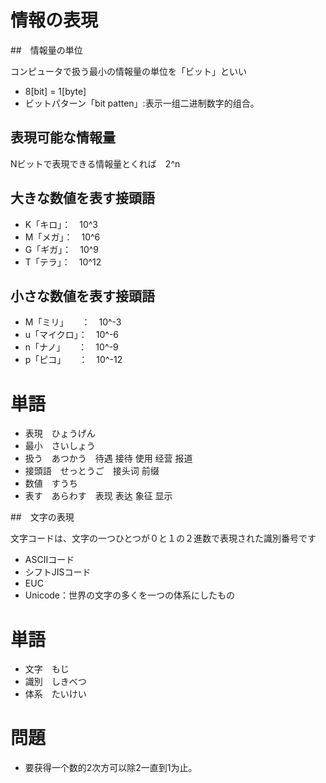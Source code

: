 # 情報の表現

##　情報量の単位

コンピュータで扱う最小の情報量の単位を「ビット」といい

* 8[bit] = 1[byte]
* ビットパターン「bit patten」:表示一组二进制数字的组合。

## 表現可能な情報量

Nビットで表現できる情報量とくれば　2^n

## 大きな数値を表す接頭語

* K「キロ」：　10^3
* M「メガ」：　10^6
* G「ギガ」：　10^9
* T「テラ」：　10^12

## 小さな数値を表す接頭語

* M「ミリ」　　：　10^-3
* u「マイクロ」：　10^-6
* n「ナノ」　　：　10^-9
* p「ピコ」　　：　10^-12

# 単語

* 表現　ひょうげん
* 最小　さいしょう
* 扱う　あつかう　待遇 接待 使用 经营 报道
* 接頭語　せっとうご　接头词 前缀
* 数値　すうち
* 表す　あらわす　表现 表达 象征 显示

##　文字の表現

文字コードは、文字の一つひとつが０と１の２進数で表現された識別番号です

* ASCIIコード
* シフトJISコード
* EUC
* Unicode：世界の文字の多くを一つの体系にしたもの


# 単語

* 文字　もじ
* 識別　しきべつ
* 体系　たいけい

# 問題

* 要获得一个数的2次方可以除2一直到1为止。
